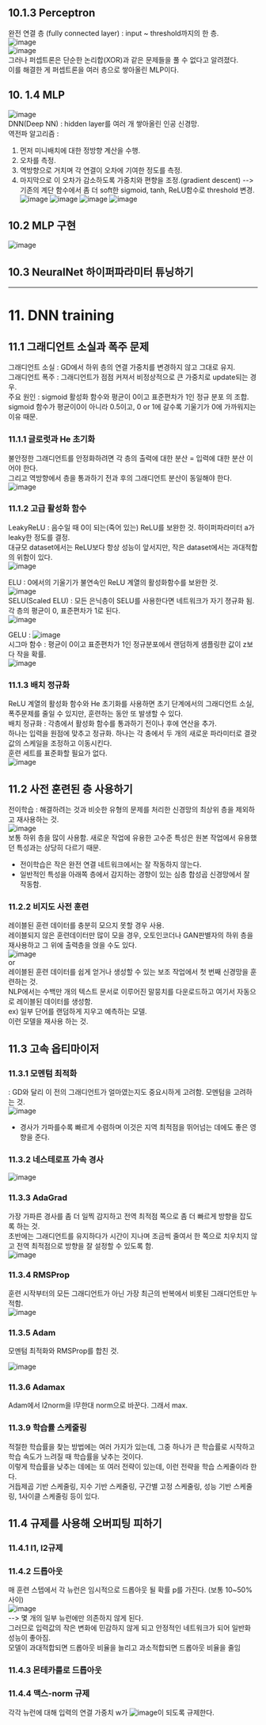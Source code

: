 ## 10.1.3 Perceptron  
완전 연결 층 (fully connected layer) : input ~ threshold까지의 한 층.  
![image](https://github.com/user-attachments/assets/57c79388-2add-4fa9-988b-24d85c05606c)  
![image](https://github.com/user-attachments/assets/69a820af-815c-41d4-81e3-4c5d6800ee89)  
그러나 퍼셉트론은 단순한 논리합(XOR)과 같은 문제들을 풀 수 없다고 알려졌다.  
이를 해결한 게 퍼셉트론을 여러 층으로 쌓아올린 MLP이다.  

## 10. 1.4 MLP  
![image](https://github.com/user-attachments/assets/f0278149-8f87-45c1-b195-cb2f4a398a60)  
DNN(Deep NN) : hidden layer를 여러 개 쌓아올린 인공 신경망.  
역전파 알고리즘 : 
1. 먼저 미니배치에 대한 정방향 계산을 수행.
2. 오차를 측정.
3. 역방향으로 거치며 각 연결이 오차에 기여한 정도를 측정.
4. 마지막으로 이 오차가 감소하도록 가중치와 편향을 조정.(gradient descent) --> 기존의 계단 함수에서 좀 더 soft한 sigmoid, tanh, ReLU함수로 threshold 변경.
![image](https://github.com/user-attachments/assets/2e6a3ba2-faa5-43e0-bdec-8b9bbeeae91a)
![image](https://github.com/user-attachments/assets/bf352cca-9980-400b-b03b-8fe704711f27)
![image](https://github.com/user-attachments/assets/5476412c-a2ec-4f10-a51e-fc4fec0c746a)
![image](https://github.com/user-attachments/assets/ac7a876f-74f1-4b6e-9e99-c9d5cf2ff429)

## 10.2 MLP 구현  
![image](https://github.com/user-attachments/assets/e4767547-262f-4513-9da4-4ce8888923ab)


## 10.3 NeuralNet 하이퍼파라미터 튜닝하기  
***  
# 11. DNN training   
## 11.1 그래디언트 소실과 폭주 문제  
그래디언트 소실 : GD에서 하위 층의 연결 가중치를 변경하지 않고 그대로 유지.  
그래디언트 폭주 : 그래디언트가 점점 커져서 비정상적으로 큰 가중치로 update되는 경우.  
주요 원인 : sigmoid 활성화 함수와 평균이 0이고 표준편차가 1인 정규 분포 의 조합.   
sigmoid 함수가 평균이0이 아니라 0.5이고, 0 or 1에 갈수록 기울기가 0에 가까워지는 이유 때문.  

### 11.1.1 글로럿과 He 초기화  
불안정한 그래디언트를 안정화하려면 각 층의 출력에 대한 분산 = 입력에 대한 분산 이어야 한다.  
그리고 역방향에서 층을 통과하기 전과 후의 그래디언트 분산이 동일해야 한다.  
![image](https://github.com/user-attachments/assets/249a1a9d-b9c8-44eb-8e1e-3570286ea534)  

### 11.1.2 고급 활성화 함수  
LeakyReLU : 음수일 때 0이 되는(죽어 있는) ReLU를 보완한 것. 하이퍼파라미터 a가 leaky한 정도를 결정.  
대규모 dataset에서는 ReLU보다 항상 성능이 앞서지만, 작은 dataset에서는 과대적합의 위함이 있다.  
![image](https://github.com/user-attachments/assets/30cd0478-ed8c-46c1-aa82-236761e5855b)  

ELU : 0에서의 기울기가 불연속인 ReLU 계열의 활성화함수를 보완한 것.  
![image](https://github.com/user-attachments/assets/f961460c-c534-4163-9b5f-27a9b4f75f51)  
SELU(Scaled ELU) : 모든 은닉층이 SELU를 사용한다면 네트워크가 자기 졍규화 됨. 각 층의 평균이 0, 표준편차가 1로 된다.  
![image](https://github.com/user-attachments/assets/a6b69d6a-87cf-47b7-b39f-8f73f745b838)  

GELU : 
![image](https://github.com/user-attachments/assets/578557a0-fb85-4037-a8ed-2bcf3d1f6c4b)  
시그마 함수 : 평균이 0이고 표준편차가 1인 정규분포에서 랜덤하게 샘플링한 값이 z보다 작을 확률.  
![image](https://github.com/user-attachments/assets/b4440a0b-d2f9-4760-8d5f-2e675e37e54e)  

### 11.1.3 배치 정규화  
ReLU 계열의 활성화 함수와 He 초기화를 사용하면 초기 단계에서의 그래디언트 소실, 폭주문제를 줄일 수 있지만, 훈련하는 동안 또 발생할 수 있다.  
배치 정규화 : 각층에서 활성화 함수를 통과하기 전이나 후에 연산을 추가.  
하나는 입력을 원점에 맞추고 정규화. 하나는 각 충에서 두 개의 새로운 파라미터로 결괏값의 스케일을 조정하고 이동시킨다.  
훈련 세트를 표준화할 필요가 없다.  
![image](https://github.com/user-attachments/assets/44d02b57-1576-417a-b2ae-8e1114e37a1b)  

## 11.2 사전 훈련된 층 사용하기  
전이학습 : 해결하려는 것과 비슷한 유형의 문제를 처리한 신경망의 최상위 층을 제외하고 재사용하는 것.  
![image](https://github.com/user-attachments/assets/1af141e5-4a39-44da-9aaf-1cd3b6f89e1d)  
보통 하위 층을 많이 사용함. 새로운 작업에 유용한 고수준 특성은 원본 작업에서 유용했던 특성과는 상당히 다르기 때문.  
 - 전이학습은 작은 완전 연결 네트워크에서는 잘 작동하지 않는다.
 - 일반적인 특성을 아래쪽 층에서 감지하는 경향이 있는 심층 합성곱 신경망에서 잘 작동함.

### 11.2.2 비지도 사전 훈련  
레이블된 훈련 데이터를 충분히 모으지 못할 경우 사용.  
레이블되지 않은 훈련데이터만 많이 모을 경우, 오토인코더나 GAN판별자의 하위 층을 재사용하고 그 위에 출력층을 얹을 수도 있다.  
![image](https://github.com/user-attachments/assets/5bed3e4f-88e7-416b-b0c4-e73a38ca1bdf)  
or  
레이블된 훈련 데이터를 쉽게 얻거나 생성할 수 있는 보조 작업에서 첫 번째 신경망을 훈련하는 것.  
NLP에서는 수백만 개의 텍스트 문서로 이루어진 말뭉치를 다운로드하고 여기서 자동으로 레이블된 데이터를 생성함.  
ex) 일부 단어를 랜덤하게 지우고 예측하는 모델.  
이런 모델을 재사용 하는 것.   

## 11.3 고속 옵티마이저  
### 11.3.1 모멘텀 최적화  
 : GD와 달리 이 전의 그래디언트가 얼마였는지도 중요시하게 고려함. 모멘텀을 고려하는 것.  
 ![image](https://github.com/user-attachments/assets/6ef477e2-0aba-496a-8578-4e33767bfbdd)  
 - 경사가 가파를수록 빠르게 수렴하며 이것은 지역 최적점을 뛰어넘는 데에도 좋은 영향을 준다.  
### 11.3.2 네스테로프 가속 경사  
![image](https://github.com/user-attachments/assets/3089d889-4bbd-40da-a6b3-47398f3db1de)  

### 11.3.3 AdaGrad  
가장 가파른 경사를 좀 더 일찍 감지하고 전역 최적점 쪽으로 좀 더 빠르게 방향을 잡도록 하는 것.  
초반에는 그래디언트를 유지하다가 시간이 지나며 조금씩 줄여서 한 쪽으로 치우치지 않고 전역 최적점으로 방향을 잘 설정할 수 있도록 함.  
![image](https://github.com/user-attachments/assets/e44b617b-3fd7-477c-ad38-c6c3bd9e4ad9)  

### 11.3.4 RMSProp  
훈련 시작부터의 모든 그래디언트가 아닌 가장 최근의 반복에서 비롯된 그래디언트만 누적함.  
![image](https://github.com/user-attachments/assets/d47e86fd-3a61-4bc6-a528-3ae52c0686c3)  

### 11.3.5 Adam  
모멘텀 최적화와 RMSProp를 합친 것.  

![image](https://github.com/user-attachments/assets/5867e4fc-7e93-4cbf-9f59-612c9e7491dc)  

### 11.3.6 Adamax  
Adam에서 l2norm을 l무한대 norm으로 바꾼다. 그래서 max.  

### 11.3.9 학습률 스케줄링  
적절한 학습률을 찾는 방법에는 여러 가지가 있는데, 그중 하나가 큰 학습률로 시작하고 학습 속도가 느려질 때 학습률을 낮추는 것이다.  
이렇게 학습률을 낮추는 데에는 또 여러 전략이 있는데, 이런 전략을 학습 스케줄이라 한다.  
거듭제곱 기반 스케줄링, 지수 기반 스케줄링, 구간별 고정 스케줄링, 성능 기반 스케줄링, 1사이클 스케줄링 등이 있다.  

## 11.4 규제를 사용해 오버피팅 피하기  
### 11.4.1 l1, l2규제  
### 11.4.2 드롭아웃  
매 훈련 스텝에서 각 뉴런은 임시적으로 드롭아웃 될 확률 p를 가진다. (보통 10~50% 사이)  
![image](https://github.com/user-attachments/assets/1c3e0588-d200-4b01-aacf-1e46337c0ca3)  
--> 몇 개의 일부 뉴런에만 의존하지 않게 된다.  
그러므로 입력값의 작은 변화에 민감하지 않게 되고 안정적인 네트워크가 되어 일반화 성능이 좋아짐.  
모델이 과대적합되면 드롭아웃 비율을 늘리고 과소적합되면 드롭아웃 비율을 줄임  

### 11.4.3 몬테카를로 드롭아웃  
### 11.4.4 맥스-norm 규제  
각각 뉴런에 대해 입력의 연결 가중치 w가 ![image](https://github.com/user-attachments/assets/c6532b07-97b0-4186-be66-435efa4494fb)이 되도록 규제한다.  







